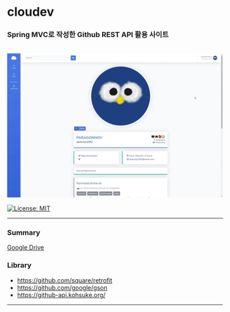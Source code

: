 # cloudev
### Spring MVC로 작성한 Github REST API 활용 사이트

<br />

<img src="img/img1.png" width=600px>

<br />

[![License: MIT](https://img.shields.io/badge/License-MIT-yellow.svg)](https://opensource.org/licenses/MIT)

----------------------------------------

### Summary
[Google Drive](https://drive.google.com/drive/folders/1ZF0PhXtMeURQmVmEdXddufTxkOJ7QIZ3?usp=sharing)

### Library
- https://github.com/square/retrofit
- https://github.com/google/gson
- https://github-api.kohsuke.org/

-----------------------------------------------
